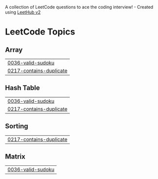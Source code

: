 A collection of LeetCode questions to ace the coding interview! - Created using [LeetHub v2](https://github.com/arunbhardwaj/LeetHub-2.0)
<!---LeetCode Topics Start-->
# LeetCode Topics
## Array
|  |
| ------- |
| [0036-valid-sudoku](https://github.com/ayushkatiyar31/Leetcode_interview_prep/tree/master/0036-valid-sudoku) |
| [0217-contains-duplicate](https://github.com/ayushkatiyar31/Leetcode_interview_prep/tree/master/0217-contains-duplicate) |
## Hash Table
|  |
| ------- |
| [0036-valid-sudoku](https://github.com/ayushkatiyar31/Leetcode_interview_prep/tree/master/0036-valid-sudoku) |
| [0217-contains-duplicate](https://github.com/ayushkatiyar31/Leetcode_interview_prep/tree/master/0217-contains-duplicate) |
## Sorting
|  |
| ------- |
| [0217-contains-duplicate](https://github.com/ayushkatiyar31/Leetcode_interview_prep/tree/master/0217-contains-duplicate) |
## Matrix
|  |
| ------- |
| [0036-valid-sudoku](https://github.com/ayushkatiyar31/Leetcode_interview_prep/tree/master/0036-valid-sudoku) |
<!---LeetCode Topics End-->